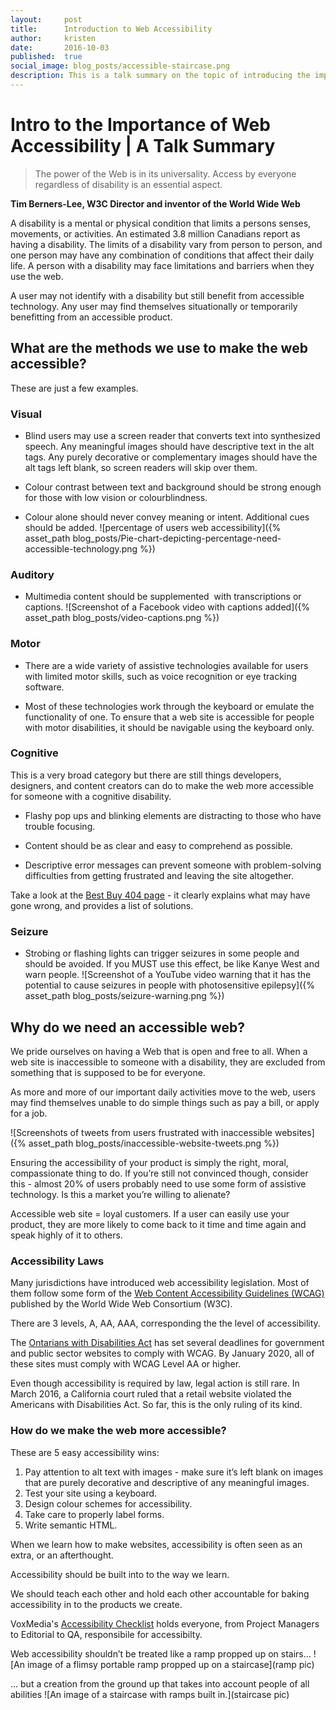 ```yaml
---
layout:     post
title:      Introduction to Web Accessibility 
author:     kristen
date:       2016-10-03
published:  true
social_image: blog_posts/accessible-staircase.png
description: This is a talk summary on the topic of introducing the importance and best practices for creating web accessible projects.
---
```


# Intro to the Importance of Web Accessibility | A Talk Summary

>The power of the Web is in its universality. Access by everyone regardless of disability is an essential aspect.

**Tim Berners-Lee, W3C Director and inventor of the World Wide Web**

A disability is a mental or physical condition that limits a persons senses, movements, or activities. An estimated 3.8 million Canadians report as having a disability. The limits of a disability vary from person to person, and one person may have any combination of conditions that affect their daily life. A person with a disability may face limitations and barriers when they use the web.

<!--more-->

A user may not identify with a disability but still benefit from accessible technology.  Any user may find themselves situationally or temporarily benefitting from an accessible product.

## What are the methods we use to make the web accessible?

These are just a few examples.

### Visual

* Blind users may use a screen reader that converts text into synthesized speech. Any meaningful images should have descriptive text in the alt tags. Any purely decorative or complementary images should have the alt tags left blank, so screen readers will skip over them.

* Colour contrast between text and background should be strong enough for those with low vision or colourblindness.

* Colour alone should never convey meaning or intent. Additional cues should be added.
![percentage of users web accessibility]({% asset_path blog_posts/Pie-chart-depicting-percentage-need-accessible-technology.png %})

### Auditory

* Multimedia content should be supplemented  with transcriptions or captions.
![Screenshot of a Facebook video with captions added]({% asset_path blog_posts/video-captions.png %})

### Motor

* There are a wide variety of assistive technologies available for users with limited motor skills, such as voice recognition or eye tracking software.

* Most of these technologies work through the keyboard or emulate the functionality of one. To ensure that a web site is accessible for people with motor disabilities, it should be navigable using the keyboard only.

### Cognitive

This is a very broad category but there are still things developers, designers, and content creators can do to make the web more accessible for someone with a cognitive disability.

* Flashy pop ups and blinking elements are distracting to those who have trouble focusing.

* Content should be as clear and easy to comprehend as possible.

* Descriptive error messages can prevent someone with problem-solving difficulties from getting frustrated and leaving the site altogether.

Take a look at the [Best Buy 404 page](http://www.bestbuy.com/404) - it clearly explains what may have gone wrong, and provides a list of solutions.

### Seizure

* Strobing or flashing lights can trigger seizures in some people and should be avoided. If you MUST use this effect, be like Kanye West and warn people.
![Screenshot of a YouTube video warning that it has the potential to cause seizures in people with photosensitive epilepsy]({% asset_path blog_posts/seizure-warning.png %})

## Why do we need an accessible web?

We pride ourselves on having a Web that is open and free to all.  When a web site is inaccessible to someone with a disability, they are excluded from something that is supposed to be for everyone.

As more and more of our important daily activities move to the web, users may find themselves unable to do simple things such as pay a bill, or apply for a job.

![Screenshots of tweets from users frustrated with inaccessible websites]({% asset_path blog_posts/inaccessible-website-tweets.png %})

Ensuring the accessibility of your product is simply the right, moral, compassionate thing to do. If you’re still not convinced though, consider this - almost 20% of users probably need to use some form of assistive technology. Is this a market you’re willing to alienate?

Accessible web site = loyal customers. If a user can easily use your product, they are more likely to come back to it time and time again and speak highly of it to others.

### Accessibility Laws

Many jurisdictions have introduced web accessibility legislation. Most of them follow some form of the [Web Content Accessibility Guidelines (WCAG)](https://www.w3.org/WAI/intro/wcag)  published by the World Wide Web Consortium (W3C).

There are 3 levels, A, AA, AAA, corresponding the the level of accessibility.

The [Ontarians with Disabilities Act](http://www.aoda.ca/) has set several deadlines for government and public sector websites to comply with WCAG. By January 2020, all of these sites must comply with WCAG Level AA or higher.

Even though accessibility is required by law, legal action is still rare.  In March 2016, a California court ruled that a retail website violated the Americans with Disabilities Act. So far, this is the only ruling of its kind.

### How do we make the web more accessible?

These are 5 easy accessibility wins:

1. Pay attention to alt text with images - make sure it’s left blank on images that are purely decorative and descriptive of any meaningful images.
2. Test your site using a keyboard.
3. Design colour schemes for accessibility.
4. Take care to properly label forms.
5. Write semantic HTML.

When we learn how to make websites, accessibility is often seen as an extra, or an afterthought.

Accessibility should be built into to the way we learn.

We should teach each other and hold each other accountable for baking accessibility in to the products we create.

VoxMedia's [Accessibility Checklist](http://accessibility.voxmedia.com/) holds everyone, from Project Managers to Editorial to QA, responsibile for accessibilty.

Web accessibility shouldn’t be treated like a ramp propped up on stairs…
![An image of a flimsy portable ramp propped up on a staircase](ramp pic)

… but a creation from the ground up that takes into account people of all abilities
![An image of a staircase with ramps built in.](staircase pic)
